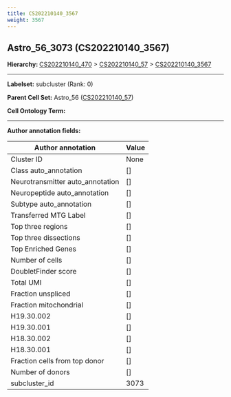 ```yaml
---
title: CS202210140_3567
weight: 3567
---
```

## Astro_56_3073 (CS202210140_3567)
<b>Hierarchy: </b>
[CS202210140_470](../CS202210140_470) >
[CS202210140_57](../CS202210140_57) >
[CS202210140_3567](../CS202210140_3567)

---


**Labelset:** subcluster (Rank: 0)

**Parent Cell Set:** Astro_56 ([CS202210140_57](../CS202210140_57))



**Cell Ontology Term:** 

[MARKER GENES.]: #


---

[TRANSFERRED ANNOTATIONS.]: #


[AUTHOR ANNOTATION FIELDS.]: #


**Author annotation fields:**

| Author annotation | Value |
|-------------------|-------|
|Cluster ID|None|
|Class auto_annotation|[]|
|Neurotransmitter auto_annotation|[]|
|Neuropeptide auto_annotation|[]|
|Subtype auto_annotation|[]|
|Transferred MTG Label|[]|
|Top three regions|[]|
|Top three dissections|[]|
|Top Enriched Genes|[]|
|Number of cells|[]|
|DoubletFinder score|[]|
|Total UMI|[]|
|Fraction unspliced|[]|
|Fraction mitochondrial|[]|
|H19.30.002|[]|
|H19.30.001|[]|
|H18.30.002|[]|
|H18.30.001|[]|
|Fraction cells from top donor|[]|
|Number of donors|[]|
|subcluster_id|3073|
